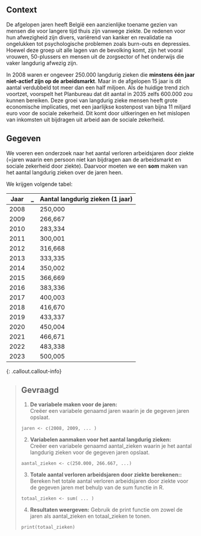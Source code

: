 ## Context

De afgelopen jaren heeft België een aanzienlijke toename gezien van mensen die voor langere tijd thuis zijn vanwege ziekte. De redenen voor hun afwezigheid zijn divers, variërend van kanker en revalidatie na ongelukken tot psychologische problemen zoals burn-outs en depressies. Hoewel deze groep uit alle lagen van de bevolking komt, zijn het vooral vrouwen, 50-plussers en mensen uit de zorgsector of het onderwijs die vaker langdurig afwezig zijn.

In 2008 waren er ongeveer 250.000 langdurig zieken die **minstens één jaar niet-actief zijn op de arbeidsmarkt**. Maar in de afgelopen 15 jaar is dit aantal verdubbeld tot meer dan een half miljoen. Als de huidige trend zich voortzet, voorspelt het Planbureau dat dit aantal in 2035 zelfs 600.000 zou kunnen bereiken. Deze groei van langdurig zieke mensen heeft grote economische implicaties, met een jaarlijkse kostenpost van bijna 11 miljard euro voor de sociale zekerheid. Dit komt door uitkeringen en het mislopen van inkomsten uit bijdragen uit arbeid aan de sociale zekerheid. 

## Gegeven

We voeren een onderzoek naar het aantal verloren arbeidsjaren door ziekte (=jaren waarin een persoon niet kan bijdragen aan de arbeidsmarkt en sociale zekerheid door ziekte). Daarvoor moeten we een **som** maken van het aantal langdurig zieken over de jaren heen. 

We krijgen volgende tabel: 

<table>
    <thead>
        <tr>
            <th>Jaar</th>
            <th> _ </th>
            <th>Aantal langdurig zieken (1 jaar)</th>
        </tr>
    </thead>
    <tbody>
        <tr><td>2008</td><td> </td><td>250,000</td></tr>
        <tr><td>2009</td><td> </td><td>266,667</td></tr>
        <tr><td>2010</td><td> </td><td>283,334</td></tr>
        <tr><td>2011</td><td> </td><td>300,001</td></tr>
        <tr><td>2012</td><td> </td><td>316,668</td></tr>
        <tr><td>2013</td><td> </td><td>333,335</td></tr>
        <tr><td>2014</td><td> </td><td>350,002</td></tr>
        <tr><td>2015</td><td> </td><td>366,669</td></tr>
        <tr><td>2016</td><td> </td><td>383,336</td></tr>
        <tr><td>2017</td><td> </td><td>400,003</td></tr>
        <tr><td>2018</td><td> </td><td>416,670</td></tr>
        <tr><td>2019</td><td> </td><td>433,337</td></tr>
        <tr><td>2020</td><td> </td><td>450,004</td></tr>
        <tr><td>2021</td><td> </td><td>466,671</td></tr>
        <tr><td>2022</td><td> </td><td>483,338</td></tr>
        <tr><td>2023</td><td> </td><td>500,005</td></tr>
    </tbody>
</table>



{: .callout.callout-info}
>## Gevraagd
>
>1. **De variabele maken voor de jaren:**  
> Creëer een variabele genaamd jaren waarin je de gegeven jaren opslaat.
>
>```
> jaren <- c(2008, 2009, ... )
>```
>
>2. **Variabelen aanmaken voor het aantal langdurig zieken:**  
> Creëer een variabele genaamd aantal_zieken waarin je het aantal langdurig zieken voor de gegeven jaren opslaat.
>
>```
> aantal_zieken <- c(250.000, 266.667, ...)
>```
>
>3. **Totale aantal verloren arbeidsjaren door ziekte berekenen::**  
> Bereken het totale aantal verloren arbeidsjaren door ziekte voor de gegeven jaren met behulp van de sum functie in R.
>
>```
>totaal_zieken <- sum( ... )
>```
>4. **Resultaten weergeven:**
>Gebruik de print functie om zowel de jaren als aantal_zieken en totaal_zieken te tonen.
>```
>print(totaal_zieken)
>```
>
 
 
